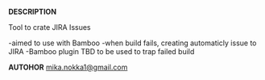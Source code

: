 
**DESCRIPTION**

Tool to crate JIRA Issues

-aimed to use with Bamboo
-when build fails, creating automaticly issue to JIRA
-Bamboo plugin TBD to be used to trap failed build



**AUTOHOR**
mika.nokka1@gmail.com
